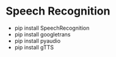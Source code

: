 # Speech Recognition

- pip install SpeechRecognition
- pip install googletrans
- pip install pyaudio
- pip install gTTS
